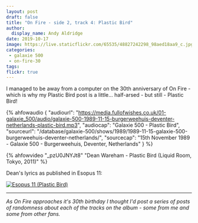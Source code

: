 ```yaml
---
layout: post
draft: false
title: "On Fire - side 2, track 4: Plastic Bird"
author:
  display_name: Andy Aldridge
date: 2019-10-17
image: https://live.staticflickr.com/65535/48827242298_98aed18aa9_c.jpg
categories:
 - galaxie 500
 - on-fire-30
tags:
flickr: true
---
```

I managed to be away from a computer on the 30th anniversary of On Fire - which is why my Plastic Bird post is a little... half-arsed - but still - Plastic Bird!

 {% ahfowaudio {
  "audiourl": "https://media.fullofwishes.co.uk/01-galaxie_500/audio/galaxie-500-1989-11-15-burgerweehuis-deventer-netherlands-plastic-bird.mp3",
  "audiocap": "Galaxie 500 - Plastic Bird",
  "sourceurl": "/database/galaxie-500/shows/1989/1989-11-15-galaxie-500-burgerweehuis-deventer-netherlands/",
  "sourcecap": "15th November 1989 - Galaxie 500 - Burgerweehuis, Deventer, Netherlands"
  } %}

{% ahfowvideo "_pzU0JNYJt8" "Dean Wareham - Plastic Bird (Liquid Room, Tokyo, 2011)" %}



Dean's lyrics as published in Esopus 11:

<a data-flickr-embed="true" href="https://www.flickr.com/photos/grange85/48827242298/in/photolist-2hoGo29-a6GJ8z" title="Esopus 11 (Plastic Bird)"><img src="https://live.staticflickr.com/65535/48827242298_98aed18aa9_c.jpg" alt="Esopus 11 (Plastic Bird)"></a>


---

_As On Fire approaches it's 30th birthday I thought I'd post a series of posts of randomness about each of the tracks on the album - some from me and some from other fans._
